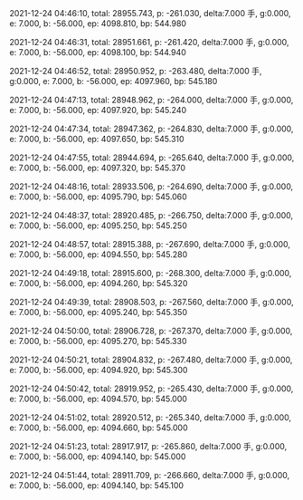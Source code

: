 2021-12-24 04:46:10, total: 28955.743, p: -261.030, delta:7.000 手, g:0.000, e: 7.000, b: -56.000, ep: 4098.810, bp: 544.980

2021-12-24 04:46:31, total: 28951.661, p: -261.420, delta:7.000 手, g:0.000, e: 7.000, b: -56.000, ep: 4098.100, bp: 544.940

2021-12-24 04:46:52, total: 28950.952, p: -263.480, delta:7.000 手, g:0.000, e: 7.000, b: -56.000, ep: 4097.960, bp: 545.180

2021-12-24 04:47:13, total: 28948.962, p: -264.000, delta:7.000 手, g:0.000, e: 7.000, b: -56.000, ep: 4097.920, bp: 545.240

2021-12-24 04:47:34, total: 28947.362, p: -264.830, delta:7.000 手, g:0.000, e: 7.000, b: -56.000, ep: 4097.650, bp: 545.310

2021-12-24 04:47:55, total: 28944.694, p: -265.640, delta:7.000 手, g:0.000, e: 7.000, b: -56.000, ep: 4097.320, bp: 545.370

2021-12-24 04:48:16, total: 28933.506, p: -264.690, delta:7.000 手, g:0.000, e: 7.000, b: -56.000, ep: 4095.790, bp: 545.060

2021-12-24 04:48:37, total: 28920.485, p: -266.750, delta:7.000 手, g:0.000, e: 7.000, b: -56.000, ep: 4095.250, bp: 545.250

2021-12-24 04:48:57, total: 28915.388, p: -267.690, delta:7.000 手, g:0.000, e: 7.000, b: -56.000, ep: 4094.550, bp: 545.280

2021-12-24 04:49:18, total: 28915.600, p: -268.300, delta:7.000 手, g:0.000, e: 7.000, b: -56.000, ep: 4094.260, bp: 545.320

2021-12-24 04:49:39, total: 28908.503, p: -267.560, delta:7.000 手, g:0.000, e: 7.000, b: -56.000, ep: 4095.240, bp: 545.350

2021-12-24 04:50:00, total: 28906.728, p: -267.370, delta:7.000 手, g:0.000, e: 7.000, b: -56.000, ep: 4095.270, bp: 545.330

2021-12-24 04:50:21, total: 28904.832, p: -267.480, delta:7.000 手, g:0.000, e: 7.000, b: -56.000, ep: 4094.920, bp: 545.300

2021-12-24 04:50:42, total: 28919.952, p: -265.430, delta:7.000 手, g:0.000, e: 7.000, b: -56.000, ep: 4094.570, bp: 545.000

2021-12-24 04:51:02, total: 28920.512, p: -265.340, delta:7.000 手, g:0.000, e: 7.000, b: -56.000, ep: 4094.660, bp: 545.000

2021-12-24 04:51:23, total: 28917.917, p: -265.860, delta:7.000 手, g:0.000, e: 7.000, b: -56.000, ep: 4094.140, bp: 545.000

2021-12-24 04:51:44, total: 28911.709, p: -266.660, delta:7.000 手, g:0.000, e: 7.000, b: -56.000, ep: 4094.140, bp: 545.100